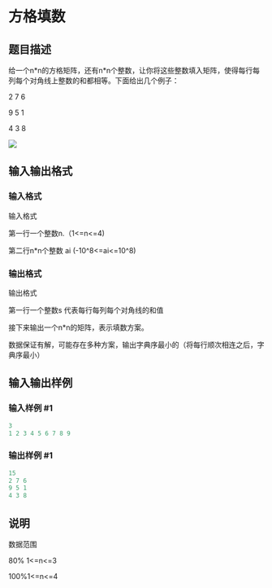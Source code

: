 # 方格填数

## 题目描述

给一个n\*n的方格矩阵，还有n\*n个整数，让你将这些整数填入矩阵，使得每行每列每个对角线上整数的和都相等。下面给出几个例子：

2 7 6

9 5 1

4 3 8

![](https://cdn.luogu.com.cn/upload/pic/207.png)

## 输入输出格式

### 输入格式

输入格式

第一行一个整数n.（1<=n<=4)

第二行n\*n个整数 ai (-10^8<=ai<=10^8)

### 输出格式

输出格式

第一行一个整数s 代表每行每列每个对角线的和值

接下来输出一个n\*n的矩阵，表示填数方案。

数据保证有解，可能存在多种方案，输出字典序最小的（将每行顺次相连之后，字典序最小）

## 输入输出样例

### 输入样例 #1

```cpp
3
1 2 3 4 5 6 7 8 9

```
### 输出样例 #1

```cpp
15
2 7 6
9 5 1
4 3 8


```
## 说明

数据范围

80% 1<=n<=3

100%1<=n<=4

